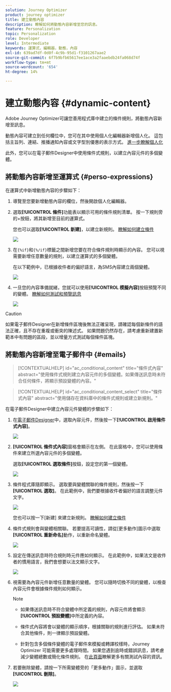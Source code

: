 ```yaml
---
solution: Journey Optimizer
product: journey optimizer
title: 建立動態內容
description: 瞭解如何將動態內容新增至您的訊息。
feature: Personalization
topic: Personalization
role: Developer
level: Intermediate
keywords: 運算式，編輯器，動態，內容
exl-id: 639ad7df-0d0f-4c9b-95d1-f3101267aae2
source-git-commit: 6f7b9bfb65617ee1ace3a2faaebdb24fa068d74f
workflow-type: tm+mt
source-wordcount: '654'
ht-degree: 14%

---
```


# 建立動態內容 {#dynamic-content}

Adobe Journey Optimizer可讓您善用程式庫中建立的條件規則，將動態內容新增至訊息。

動態內容可建立到任何欄位中，您可在其中使用個人化編輯器新增個人化。 這包括主旨列、連結、推播通知內容或文字型別優惠的表示方式。 [進一步瞭解個人化](personalize.md)

此外，您可以在電子郵件Designer中使用條件式規則，以建立內容元件的多個變體。

## 將動態內容新增至運算式 {#perso-expressions}

在運算式中新增動態內容的步驟如下：

1. 導覽至您要新增動態內容的欄位，然後開啟個人化編輯器。

1. 選取&#x200B;**[!UICONTROL 條件]**&#x200B;功能表以顯示可用的條件規則清單。 按一下規則旁的+按鈕，將其新增至目前的運算式。

   您也可以選取&#x200B;**[!UICONTROL 新建]**，以建立新規則。 [瞭解如何建立條件](create-conditions.md)

   ![](assets/conditions-expression.png)

1. 在`{%if}`和`{%/if}`標籤之間新增您要在符合條件規則時顯示的內容。 您可以視需要新增任意數量的規則，以建立運算式的多個變體。

   在以下範例中，已根據收件者的偏好語言，為SMS內容建立兩個變體。

   ![](assets/conditions-language-sample.png)

1. 一旦您的內容準備就緒，您就可以使用&#x200B;**[!UICONTROL 模擬內容]**&#x200B;按鈕預覽不同的變體。 [瞭解如何測試和預覽訊息](../content-management/preview-test.md)

   ![](assets/conditions-preview.png)

>[!CAUTION]
>
>如果電子郵件Designer在新增條件區塊後無法正確呈現，請確認每個新條件的語法正確，且不存在重複或衝突的陳述式。 如果問題仍然存在，請考慮重新建置新範本中有問題的區段，並以增量方式測試每個條件區塊。


## 將動態內容新增至電子郵件中 {#emails}

>[!CONTEXTUALHELP]
>id="ac_conditional_content"
>title="條件式內容"
>abstract="使用條件式規則建立內容元件的多個變體。如果傳送訊息時未符合任何條件，將顯示預設變體的內容。"

>[!CONTEXTUALHELP]
>id="ac_conditional_content_select"
>title="條件式內容"
>abstract="使用儲存在資料庫中的條件式規則或建立新規則。"

在電子郵件Designer中建立內容元件變體的步驟如下：

1. 在[電子郵件Designer](../email/content-from-scratch.md)中，選取內容元件，然後按一下&#x200B;**[!UICONTROL 啟用條件式內容]**。

   ![](assets/conditions-enable-conditional.png)

1. **[!UICONTROL 條件式內容]**&#x200B;窗格會顯示在左側。 在此窗格中，您可以使用條件來建立所選內容元件的多個變體。

   選取&#x200B;**[!UICONTROL 選取條件]**&#x200B;按鈕，設定您的第一個變體。

   ![](assets/conditions-apply.png)

1. 條件程式庫隨即顯示。 選取要與變體關聯的條件規則，然後按一下&#x200B;**[!UICONTROL 選取]**。 在此範例中，我們要根據收件者偏好的語言調整元件文字。

   ![](assets/conditions-select.png)

   您也可以按一下[新建] **&#x200B;**&#x200B;來建立新規則。 [瞭解如何建立條件](create-conditions.md)

1. 條件式規則會與變體相關聯。 若要提高可讀性，請從[更多動作]圖示中選取&#x200B;**[!UICONTROL 重新命名]**&#x200B;動作，以重新命名變體。

   ![](assets/conditions-rename.png)

1. 設定在傳送訊息時符合規則時元件應如何顯示。 在此範例中，如果法文是收件者的慣用語言，我們會想要以法文顯示文字。

   ![](assets/conditions-design.png)

1. 視需要為內容元件新增任意數量的變體。 您可以隨時切換不同的變體，以檢查內容元件會根據條件規則如何顯示。

   >[!NOTE]
   >
   >* 如果傳送訊息時不符合變體中所定義的規則，內容元件將會顯示&#x200B;**[!UICONTROL 預設變體]**&#x200B;中所定義的內容。
   >
   >* 條件式內容將會以變體的顯示順序，根據關聯的規則進行評估。 如果未符合其他條件，則一律顯示預設變體。
   >
   >* 針對包含多個條件變體的電子郵件來模擬或轉譯校樣時，Journey Optimizer 可能需要更多處理時間。 如果您遇到逾時或錯誤訊息，請考慮減少變體總數或簡化條件規則。 在[此頁面](../content-management/preview-test.md)瞭解更多有關測試內容的資訊。


1. 若要刪除變體，請按一下所需變體旁的「更多動作」圖示，並選取&#x200B;**[!UICONTROL 刪除]**。

   ![](assets/conditions-delete.png)

